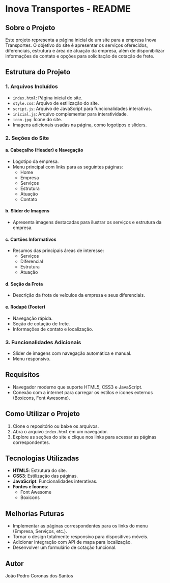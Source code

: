 # Inova Transportes - README

## Sobre o Projeto
Este projeto representa a página inicial de um site para a empresa Inova Transportes. O objetivo do site é apresentar os serviços oferecidos, diferenciais, estrutura e área de atuação da empresa, além de disponibilizar informações de contato e opções para solicitação de cotação de frete.

## Estrutura do Projeto

### 1. **Arquivos Incluídos**
- `index.html`: Página inicial do site.
- `style.css`: Arquivo de estilização do site.
- `script.js`: Arquivo de JavaScript para funcionalidades interativas.
- `inicial.js`: Arquivo complementar para interatividade.
- `icon.jpg`: Ícone do site.
- Imagens adicionais usadas na página, como logotipos e sliders.

### 2. **Seções do Site**

#### a. Cabeçalho (Header) e Navegação
- Logotipo da empresa.
- Menu principal com links para as seguintes páginas:
  - Home
  - Empresa
  - Serviços
  - Estrutura
  - Atuação
  - Contato

#### b. Slider de Imagens
- Apresenta imagens destacadas para ilustrar os serviços e estrutura da empresa.

#### c. Cartões Informativos
- Resumos das principais áreas de interesse:
  - Serviços
  - Diferencial
  - Estrutura
  - Atuação

#### d. Seção da Frota
- Descrição da frota de veículos da empresa e seus diferenciais.

#### e. Rodapé (Footer)
- Navegação rápida.
- Seção de cotação de frete.
- Informações de contato e localização.

### 3. **Funcionalidades Adicionais**
- Slider de imagens com navegação automática e manual.
- Menu responsivo.

## Requisitos
- Navegador moderno que suporte HTML5, CSS3 e JavaScript.
- Conexão com a internet para carregar os estilos e ícones externos (Boxicons, Font Awesome).

## Como Utilizar o Projeto
1. Clone o repositório ou baixe os arquivos.
2. Abra o arquivo `index.html` em um navegador.
3. Explore as seções do site e clique nos links para acessar as páginas correspondentes.

## Tecnologias Utilizadas
- **HTML5**: Estrutura do site.
- **CSS3**: Estilização das páginas.
- **JavaScript**: Funcionalidades interativas.
- **Fontes e Ícones**:
  - Font Awesome
  - Boxicons

## Melhorias Futuras
- Implementar as páginas correspondentes para os links do menu (Empresa, Serviços, etc.).
- Tornar o design totalmente responsivo para dispositivos móveis.
- Adicionar integração com API de mapa para localização.
- Desenvolver um formulário de cotação funcional.

## Autor
João Pedro Coronas dos Santos


